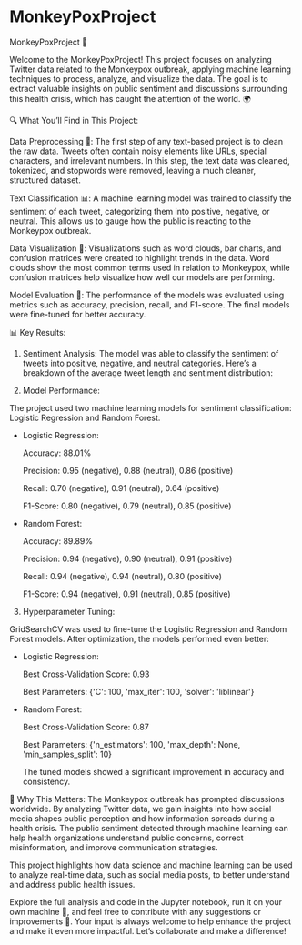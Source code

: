 # MonkeyPoxProject
MonkeyPoxProject 🐒

Welcome to the MonkeyPoxProject! This project focuses on analyzing Twitter data related to the Monkeypox outbreak, applying machine learning techniques to process, analyze, and visualize the data. The goal is to extract valuable insights on public sentiment and discussions surrounding this health crisis, which has caught the attention of the world. 🌍

🔍 What You’ll Find in This Project:

Data Preprocessing 🧹:
The first step of any text-based project is to clean the raw data. Tweets often contain noisy elements like URLs, special characters, and irrelevant numbers. In this step, the text data was cleaned, tokenized, and stopwords were removed, leaving a much cleaner, structured dataset.

Text Classification 📊:
A machine learning model was trained to classify the sentiment of each tweet, categorizing them into positive, negative, or neutral. This allows us to gauge how the public is reacting to the Monkeypox outbreak.

Data Visualization 🌈:
Visualizations such as word clouds, bar charts, and confusion matrices were created to highlight trends in the data. Word clouds show the most common terms used in relation to Monkeypox, while confusion matrices help visualize how well our models are performing.

Model Evaluation 🧠:
The performance of the models was evaluated using metrics such as accuracy, precision, recall, and F1-score. The final models were fine-tuned for better accuracy.


📊 Key Results:
1. Sentiment Analysis:
The model was able to classify the sentiment of tweets into positive, negative, and neutral categories. Here’s a breakdown of the average tweet length and sentiment distribution:

2. Model Performance:

The project used two machine learning models for sentiment classification: Logistic Regression and Random Forest.

- Logistic Regression:

  Accuracy: 88.01%

  Precision: 0.95 (negative), 0.88 (neutral), 0.86 (positive)

  Recall: 0.70 (negative), 0.91 (neutral), 0.64 (positive)

  F1-Score: 0.80 (negative), 0.79 (neutral), 0.85 (positive)


- Random Forest:

  Accuracy: 89.89%

  Precision: 0.94 (negative), 0.90 (neutral), 0.91 (positive)

  Recall: 0.94 (negative), 0.94 (neutral), 0.80 (positive)

  F1-Score: 0.94 (negative), 0.91 (neutral), 0.85 (positive)




3. Hyperparameter Tuning:

GridSearchCV was used to fine-tune the Logistic Regression and Random Forest models. After optimization, the models performed even better:

- Logistic Regression:

  Best Cross-Validation Score: 0.93

  Best Parameters: {'C': 100, 'max_iter': 100, 'solver': 'liblinear'}


- Random Forest:

  Best Cross-Validation Score: 0.87

  Best Parameters: {'n_estimators': 100, 'max_depth': None, 'min_samples_split': 10}

  The tuned models showed a significant improvement in accuracy and consistency.



📌 Why This Matters:
The Monkeypox outbreak has prompted discussions worldwide. By analyzing Twitter data, we gain insights into how social media shapes public perception and how information spreads during a health crisis. The public sentiment detected through machine learning can help health organizations understand public concerns, correct misinformation, and improve communication strategies.

This project highlights how data science and machine learning can be used to analyze real-time data, such as social media posts, to better understand and address public health issues.



Explore the full analysis and code in the Jupyter notebook, run it on your own machine 🚀, and feel free to contribute with any suggestions or improvements 🤝. Your input is always welcome to help enhance the project and make it even more impactful. Let’s collaborate and make a difference!
